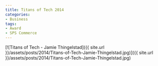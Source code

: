 ```yaml
---
title: Titans of Tech 2014
categories:
- Business
tags:
- Award
- SPS Commerce
---
```


[![Titans of Tech - Jamie Thingelstad]({{ site.url }}/assets/posts/2014/Titans-of-Tech-Jamie-Thingelstad.jpg)]({{ site.url }}/assets/posts/2014/Titans-of-Tech-Jamie-Thingelstad.jpg)

